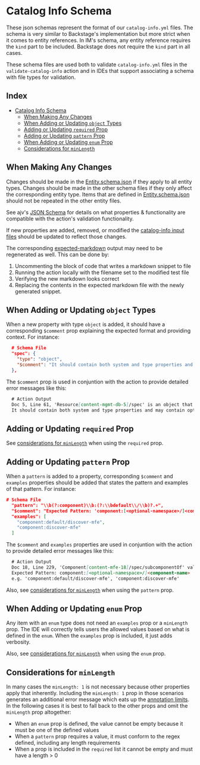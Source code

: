 # Catalog Info Schema

These json schemas represent the format of our `catalog-info.yml` files.  The schema is very similar to Backstage's implementation but more strict when it comes to entity references.  In IM's schema, any entity reference requires the `kind` part to be included.  Backstage does not require the `kind` part in all cases.

These schema files are used both to validate `catalog-info.yml` files in the `validate-catalog-info` action and in IDEs that support associating a schema with file types for validation.

## Index <!-- omit in toc -->

- [Catalog Info Schema](#catalog-info-schema)
  - [When Making Any Changes](#when-making-any-changes)
  - [When Adding or Updating `object` Types](#when-adding-or-updating-object-types)
  - [Adding or Updating `required` Prop](#adding-or-updating-required-prop)
  - [Adding or Updating `pattern` Prop](#adding-or-updating-pattern-prop)
  - [When Adding or Updating `enum` Prop](#when-adding-or-updating-enum-prop)
  - [Considerations for `minLength`](#considerations-for-minlength)

## When Making Any Changes

Changes should be made in the [Entity.schema.json] if they apply to all entity types.  Changes should be made in the other schema files if they only affect the corresponding entity type.  Items that are defined in [Entity.schema.json] should not be repeated in the other entity files.

See ajv's [JSON Schema] for details on what properties & functionality are compatible with the action's validation functionality.

If new properties are added, removed, or modified the [catalog-info input files] should be updated to reflect those changes.

The corresponding [expected-markdown] output may need to be regenerated as well.  This can be done by:

1. Uncommenting the block of code that writes a markdown snippet to file
1. Running the action locally with the filename set to the modified test file
1. Verifying the new markdown looks correct
1. Replacing the contents in the expected markdown file with the newly generated snippet.

## When Adding or Updating `object` Types

When a new property with type `object` is added, it should have a corresponding `$comment` prop explaining the expected format and providing context.  For instance:

```json
  # Schema File
  "spec": {
    "type": "object",
    "$comment": "It should contain both system and type properties and may contain optional dependOn and   owner props."
  },
```

The `$comment` prop is used in conjuntion with the action to provide detailed error messages like this:

```md
  # Action Output
  Doc 5, Line 61, 'Resource[content-mgmt-db-5]/spec' is an object that cannot be empty. 
  It should contain both system and type properties and may contain optional dependOn and owner props.
```

## Adding or Updating `required` Prop

See [considerations for `minLength`] when using the `required` prop.

## Adding or Updating `pattern` Prop

When a `pattern` is added to a property, corresponding `$comment` and `examples` properties should be added that states the pattern and examples of that pattern.  For instance:

```json
# Schema File
  "pattern": "\\b(?:component)\\b:(?:\\bdefault\\/\\b)?.+",
  "$comment": "Expected Pattern: 'component:[<optional-namespace>/]<component-name>'",
  "examples": [
    "component:default/discover-mfe",
    "component:discover-mfe"
  ]
```

The `$comment` and `examples` properties are used in conjuntion with the action to provide detailed error messages like this:

```md
  # Action Output
  Doc 18, Line 229, 'Component[content-mfe-18]/spec/subcomponentOf' value **content-management-db** is invalid.
  Expected Pattern: component:[<optional-namespace>/]<component-name>
  e.g. 'component:default/discover-mfe', 'component:discover-mfe'
```

Also, see [considerations for `minLength`] when using the `pattern` prop.

## When Adding or Updating `enum` Prop

Any item with an `enum` type does not need an `examples` prop or a `minLength` prop.  The IDE will correctly tells users the allowed values based on what is defined in the `enum`.  When the `examples` prop is included, it just adds verbosity.  

Also, see [considerations for `minLength`] when using the `enum` prop.

## Considerations for `minLength`

In many cases the `minLength: 1` is not necessary because other properties apply that inherently.  Including the `minLength: 1` prop in those scenarios generates an additional error message which eats up the [annotation limits].  In the following cases it is best to fall back to the other props and omit the `minLength` prop altogether:

- When an `enum` prop is defined, the value cannot be empty because it must be one of the defined values
- When a `pattern` prop requires a value, it must conform to the regex defined, including any length requirements
- When a prop is included in the `required` list it cannot be empty and must have a length > 0

<!-- links -->
[catalog-info input files]: ./test/catalog-infos
[expected-markdown]: ./test/expected-markdown
[annotation limits]: https://github.com/actions/toolkit/blob/main/docs/problem-matchers.md#limitations
[considerations for `minLength`]: #considerations-for-minlength
[Entity.schema.json]: ./Entity.schema.json
[JSON Schema]: https://ajv.js.org/json-schema.html